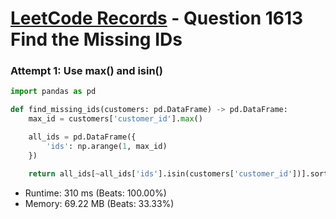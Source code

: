 # [LeetCode Records](../../README.md) - Question 1613 Find the Missing IDs

### Attempt 1: Use max() and isin()
```py
import pandas as pd

def find_missing_ids(customers: pd.DataFrame) -> pd.DataFrame:
    max_id = customers['customer_id'].max()

    all_ids = pd.DataFrame({
        'ids': np.arange(1, max_id)
    })

    return all_ids[~all_ids['ids'].isin(customers['customer_id'])].sort_values('ids')
```
- Runtime: 310 ms (Beats: 100.00%)
- Memory: 69.22 MB (Beats: 33.33%)

<br>
